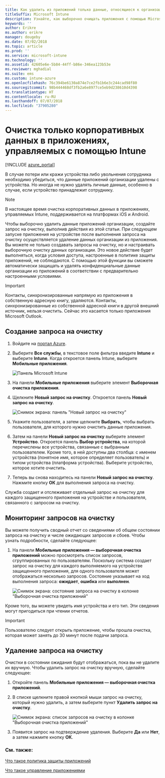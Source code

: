 ```yaml
---
title: Как удалить из приложений только данные, относящиеся к организации
titleSuffix: Microsoft Intune
description: Узнайте, как выборочно очищать приложения с помощью Microsoft Intune.
keywords: ''
author: Erikre
ms.author: erikre
manager: dougeby
ms.date: 07/02/2018
ms.topic: article
ms.prod: ''
ms.service: microsoft-intune
ms.technology: ''
ms.assetid: 42605e6e-5b84-44ff-b86e-346ea123b53e
ms.reviewer: mghadial
ms.suite: ems
ms.custom: intune-azure
ms.openlocfilehash: 76c394be6130a874e7ce2fb1b6e3c244cad98f80
ms.sourcegitcommit: 98b444468df3fb2a6e8977ce5eb9d238610d4398
ms.translationtype: HT
ms.contentlocale: ru-RU
ms.lasthandoff: 07/07/2018
ms.locfileid: "37905280"
---
```

# <a name="how-to-wipe-only-corporate-data-from-intune-managed-apps"></a>Очистка только корпоративных данных в приложениях, управляемых с помощью Intune

[!INCLUDE [azure_portal](./includes/azure_portal.md)]

В случае потери или кражи устройства либо увольнения сотрудника необходимо убедиться, что данные приложений организации удалены с устройства. Но иногда не нужно удалять личные данные, особенно в случае, если устройство принадлежит сотруднику.

>[!NOTE]
> В настоящее время очистка корпоративных данных в приложениях, управляемых Intune, поддерживается на платформах iOS и Android.

Чтобы выборочно удалить данные приложений организации, создайте запрос на очистку, выполнив действия из этой статьи. При следующем запуске приложения на устройстве после выполнения запроса на очистку осуществляется удаление данных организации из приложения. Вы можете не только создавать запросы на очистку, но и настраивать выборочную очистку данных организации. Это новое действие будет выполняться, когда условия доступа, настроенные в политике защиты приложений, не соблюдаются. С помощью этой функции вы сможете автоматически защищать и удалять конфиденциальные данные организации из приложений в соответствии с предварительно настроенными условиями.

>[!IMPORTANT]
> Контакты, синхронизированные напрямую из приложения в собственную адресную книгу, удаляются. Контакты, синхронизированные из собственной адресной книги в другой внешний источник, нельзя очистить. Сейчас это касается только приложения Microsoft Outlook.

## <a name="create-a-wipe-request"></a>Создание запроса на очистку

1.  Войдите на [портал Azure](https://portal.azure.com).

2.  Выберите **Все службы**, в текстовое поле фильтра введите **Intune** и выберите **Intune**. Когда откроется панель Intune, выберите **Мобильные приложения**.

    ![Панель Microsoft Intune](./media/apps-selective-wipe01.png)

3.  На панели **Мобильные приложения** выберите элемент **Выборочная очистка приложения**.

4.  Щелкните **Новый запрос на очистку**. Откроется панель **Новый запрос на очистку**.

    ![Снимок экрана: панель "Новый запрос на очистку"](./media/AzurePortal_MAM_NewWipeRequest.png)

5.  Укажите пользователя, а затем щелкните **Выбрать**, чтобы выбрать пользователя, для которого нужно очистить данные приложения.

6.  Затем на панели **Новый запрос на очистку** выберите элемент **Устройство**. Откроется панель **Выбор устройства**, на которой перечислены все устройства, связанные с выбранным пользователем. Кроме того, в ней доступны два столбца: с именем устройства (понятное имя, которое определяет пользователь) и типом устройства (платформа устройства). Выберите устройство, которое хотите очистить.

7.  Теперь вы снова находитесь на панели **Новый запрос на очистку**. Нажмите кнопку **ОК** для выполнения запроса на очистку.

Служба создает и отслеживает отдельный запрос на очистку для каждого защищенного приложения на устройстве и пользователя, связанного с запросом на очистку.

## <a name="monitor-your-wipe-requests"></a>Мониторинг запросов на очистку

Вы можете получить сводный отчет со сведениями об общем состоянии запроса на очистку и числе ожидающих запросов и сбоев. Чтобы узнать подробности, сделайте следующее:

1.  На панели **Мобильные приложения — выборочная очистка приложений** можно просмотреть список запросов, сгруппированных по пользователям. Поскольку система создает запрос на очистку для каждого выполняемого на устройстве защищенного приложения, для одного пользователя может отображаться несколько запросов. Состояние указывает на ход выполнения запроса: **ожидает**, **ошибка** или **выполнен**.

    ![Снимок экрана: состояние запроса на очистку в колонке "Выборочная очистка приложений"](./media/wipe-request-status-1.png)

Кроме того, вы можете увидеть имя устройства и его тип. Эти сведения могут пригодиться при чтении отчетов.

>[!IMPORTANT]
> Пользователю следует открыть приложение, чтобы прошла очистка, которая может занять до 30 минут после подачи запроса.

## <a name="delete-a-wipe-request"></a>Удаление запроса на очистку

Очистки в состоянии ожидания будут отображаться, пока вы не удалите их вручную. Чтобы удалить запрос на очистку вручную, сделайте следующее:

1.  Откройте панель **Мобильные приложения — выборочная очистка приложений**.

2.  В списке щелкните правой кнопкой мыши запрос на очистку, который нужно удалить, а затем выберите пункт **Удалить запрос на очистку**.

    ![Снимок экрана: список запросов на очистку в колонке "Выборочная очистка приложений"](./media/delete-wipe-request.png)

3.  Появится запрос на подтверждение удаления. Выберите **Да** или **Нет**, а затем нажмите кнопку **ОК**.

### <a name="see-also"></a>См. также:
[Что такое политика защиты приложений](app-protection-policy.md)

[Что такое управление приложениями](app-management.md)
